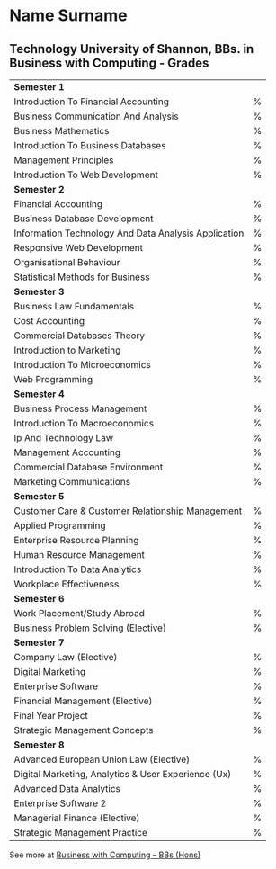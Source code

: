 # Name Surname

## Technology University of Shannon, BBs. in Business with Computing - Grades

|                                                      |   |
|------------------------------------------------------|---|
| **Semester 1**                                       |   |
| Introduction To Financial Accounting                 | % |
| Business Communication And Analysis                  | % |
| Business Mathematics                                 | % |
| Introduction To Business Databases                   | % |
| Management Principles                                | % |
| Introduction To Web Development                      | % |
| **Semester 2**                                       |   |
| Financial Accounting                                 | % |
| Business Database Development                        | % |
| Information Technology And Data Analysis Application | % |
| Responsive Web Development                           | % |
| Organisational Behaviour                             | % |
| Statistical Methods for Business                     | % |
| **Semester 3**                                       |   |
| Business Law Fundamentals                            | % |
| Cost Accounting                                      | % |
| Commercial Databases Theory                          | % |
| Introduction to Marketing                            | % |
| Introduction To Microeconomics                       | % |
| Web Programming                                      | % |
| **Semester 4**                                       |   |
| Business Process Management                          | % |
| Introduction To Macroeconomics                       | % |
| Ip And Technology Law                                | % |
| Management Accounting                                | % |
| Commercial Database Environment                      | % |
| Marketing Communications                             | % |
| **Semester 5**                                       |   |
| Customer Care & Customer Relationship Management     | % |
| Applied Programming                                  | % |
| Enterprise Resource Planning                         | % |
| Human Resource Management                            | % |
| Introduction To Data Analytics                       | % |
| Workplace Effectiveness                              | % |
| **Semester 6**                                       |   |
| Work Placement/Study Abroad                          | % |
| Business Problem Solving (Elective)                  | % |
| **Semester 7**                                       |   |
| Company Law (Elective)                               | % |
| Digital Marketing                                    | % |
| Enterprise Software                                  | % |
| Financial Management (Elective)                      | % |
| Final Year Project                                   | % |
| Strategic Management Concepts                        | % |
| **Semester 8**                                       |   |
| Advanced European Union Law (Elective)               | % |
| Digital Marketing, Analytics & User Experience (Ux)  | % |
| Advanced Data Analytics                              | % |
| Enterprise Software 2                                | % |
| Managerial Finance (Elective)                        | % |
| Strategic Management Practice                        | % |

See more at [Business with Computing – BBs (Hons)](https:///courses/us855/ "Business with Computing – BBs (Hons)")
